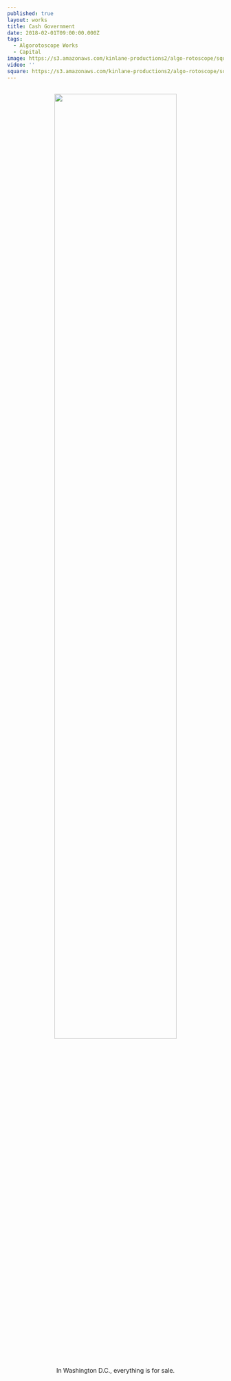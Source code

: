 ```yaml
---
published: true
layout: works
title: Cash Government
date: 2018-02-01T09:00:00.000Z
tags:
  - Algorotoscope Works
  - Capital
image: https://s3.amazonaws.com/kinlane-productions2/algo-rotoscope/square/77_33_800_500_0_max_0_-5_-1.jpg
video: ''
square: https://s3.amazonaws.com/kinlane-productions2/algo-rotoscope/square/77_33_800_500_0_max_0_-5_-1_square.jpg
---
```

<p align="center"><img src="{{ page.image }}" width="75%" style="padding: 15px;" /></p>
<center>In Washington D.C., everything is for sale.</center>
